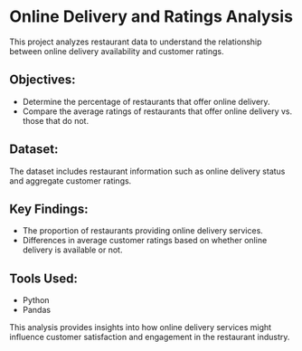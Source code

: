 # Online Delivery and Ratings Analysis

This project analyzes restaurant data to understand the relationship between online delivery availability and customer ratings.

## Objectives:
- Determine the percentage of restaurants that offer online delivery.
- Compare the average ratings of restaurants that offer online delivery vs. those that do not.

## Dataset:
The dataset includes restaurant information such as online delivery status and aggregate customer ratings.

## Key Findings:
- The proportion of restaurants providing online delivery services.
- Differences in average customer ratings based on whether online delivery is available or not.

## Tools Used:
- Python
- Pandas

This analysis provides insights into how online delivery services might influence customer satisfaction and engagement in the restaurant industry.
